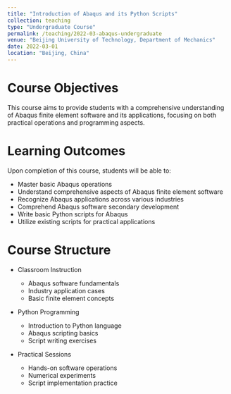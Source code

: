 ```yaml
---
title: "Introduction of Abaqus and its Python Scripts"
collection: teaching
type: "Undergraduate Course"
permalink: /teaching/2022-03-abaqus-undergraduate
venue: "Beijing University of Technology, Department of Mechanics"
date: 2022-03-01
location: "Beijing, China"
---
```


Course Objectives
======
This course aims to provide students with a comprehensive understanding of Abaqus finite element software and its applications, focusing on both practical operations and programming aspects.

Learning Outcomes
======
Upon completion of this course, students will be able to:
* Master basic Abaqus operations
* Understand comprehensive aspects of Abaqus finite element software
* Recognize Abaqus applications across various industries
* Comprehend Abaqus software secondary development
* Write basic Python scripts for Abaqus
* Utilize existing scripts for practical applications

Course Structure
======
* Classroom Instruction
  * Abaqus software fundamentals
  * Industry application cases
  * Basic finite element concepts

* Python Programming
  * Introduction to Python language
  * Abaqus scripting basics
  * Script writing exercises

* Practical Sessions
  * Hands-on software operations
  * Numerical experiments
  * Script implementation practice